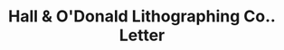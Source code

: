 ---
doi: 10.7916/D883541J
date_other: '1892'
date_other_textual: '1892'
form: correspondence
genre:
- Letters (correspondence)
name:
- Hall & O'Donald Lithographing Co.
object_in_context_url: https://biggert.cul.columbia.edu/items/view/ave_biggert_00305
subject_hierarchical_geographic:
- Topeka, Kansas, United States
subject_name:
- Hall & O'Donald Lithographing Co.
title: Hall & O'Donald Lithographing Co.. Letter
sort_title: Hall & O'Donald Lithographing Co.. Letter
call_number: ave_biggert_00305
coordinates:
- 39.05583333333333,-95.68944444444445
pid: ave_biggert_00305
identifiers: ave_biggert_00305
canvas_id: ldpd:395579
permalink: "/items/ave_biggert_00305/"
layout: iiif-image-page
---